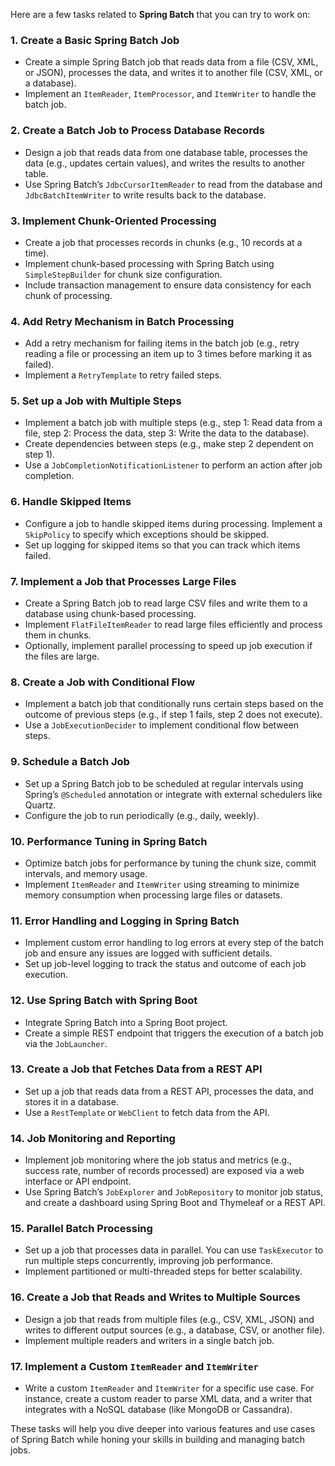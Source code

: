 Here are a few tasks related to **Spring Batch** that you can try to work on:

### 1. **Create a Basic Spring Batch Job**
   - Create a simple Spring Batch job that reads data from a file (CSV, XML, or JSON), processes the data, and writes it to another file (CSV, XML, or a database).
   - Implement an `ItemReader`, `ItemProcessor`, and `ItemWriter` to handle the batch job.

### 2. **Create a Batch Job to Process Database Records**
   - Design a job that reads data from one database table, processes the data (e.g., updates certain values), and writes the results to another table.
   - Use Spring Batch’s `JdbcCursorItemReader` to read from the database and `JdbcBatchItemWriter` to write results back to the database.

### 3. **Implement Chunk-Oriented Processing**
   - Create a job that processes records in chunks (e.g., 10 records at a time).
   - Implement chunk-based processing with Spring Batch using `SimpleStepBuilder` for chunk size configuration.
   - Include transaction management to ensure data consistency for each chunk of processing.

### 4. **Add Retry Mechanism in Batch Processing**
   - Add a retry mechanism for failing items in the batch job (e.g., retry reading a file or processing an item up to 3 times before marking it as failed).
   - Implement a `RetryTemplate` to retry failed steps.

### 5. **Set up a Job with Multiple Steps**
   - Implement a batch job with multiple steps (e.g., step 1: Read data from a file, step 2: Process the data, step 3: Write the data to the database).
   - Create dependencies between steps (e.g., make step 2 dependent on step 1).
   - Use a `JobCompletionNotificationListener` to perform an action after job completion.

### 6. **Handle Skipped Items**
   - Configure a job to handle skipped items during processing. Implement a `SkipPolicy` to specify which exceptions should be skipped.
   - Set up logging for skipped items so that you can track which items failed.

### 7. **Implement a Job that Processes Large Files**
   - Create a Spring Batch job to read large CSV files and write them to a database using chunk-based processing.
   - Implement `FlatFileItemReader` to read large files efficiently and process them in chunks.
   - Optionally, implement parallel processing to speed up job execution if the files are large.

### 8. **Create a Job with Conditional Flow**
   - Implement a batch job that conditionally runs certain steps based on the outcome of previous steps (e.g., if step 1 fails, step 2 does not execute).
   - Use a `JobExecutionDecider` to implement conditional flow between steps.

### 9. **Schedule a Batch Job**
   - Set up a Spring Batch job to be scheduled at regular intervals using Spring’s `@Scheduled` annotation or integrate with external schedulers like Quartz.
   - Configure the job to run periodically (e.g., daily, weekly).

### 10. **Performance Tuning in Spring Batch**
   - Optimize batch jobs for performance by tuning the chunk size, commit intervals, and memory usage.
   - Implement `ItemReader` and `ItemWriter` using streaming to minimize memory consumption when processing large files or datasets.

### 11. **Error Handling and Logging in Spring Batch**
   - Implement custom error handling to log errors at every step of the batch job and ensure any issues are logged with sufficient details.
   - Set up job-level logging to track the status and outcome of each job execution.

### 12. **Use Spring Batch with Spring Boot**
   - Integrate Spring Batch into a Spring Boot project.
   - Create a simple REST endpoint that triggers the execution of a batch job via the `JobLauncher`.

### 13. **Create a Job that Fetches Data from a REST API**
   - Set up a job that reads data from a REST API, processes the data, and stores it in a database.
   - Use a `RestTemplate` or `WebClient` to fetch data from the API.

### 14. **Job Monitoring and Reporting**
   - Implement job monitoring where the job status and metrics (e.g., success rate, number of records processed) are exposed via a web interface or API endpoint.
   - Use Spring Batch’s `JobExplorer` and `JobRepository` to monitor job status, and create a dashboard using Spring Boot and Thymeleaf or a REST API.

### 15. **Parallel Batch Processing**
   - Set up a job that processes data in parallel. You can use `TaskExecutor` to run multiple steps concurrently, improving job performance.
   - Implement partitioned or multi-threaded steps for better scalability.

### 16. **Create a Job that Reads and Writes to Multiple Sources**
   - Design a job that reads from multiple files (e.g., CSV, XML, JSON) and writes to different output sources (e.g., a database, CSV, or another file).
   - Implement multiple readers and writers in a single batch job.

### 17. **Implement a Custom `ItemReader` and `ItemWriter`**
   - Write a custom `ItemReader` and `ItemWriter` for a specific use case. For instance, create a custom reader to parse XML data, and a writer that integrates with a NoSQL database (like MongoDB or Cassandra).

These tasks will help you dive deeper into various features and use cases of Spring Batch while honing your skills in building and managing batch jobs.
